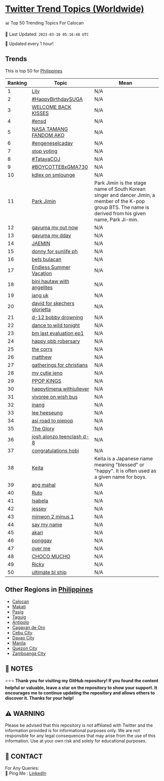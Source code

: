 [Twitter Trend Topics (Worldwide)](https://github.com/ErcinDedeoglu/Twitter-Trend-Topics)
==========


📊 Top 50 Trending Topics For Calocan

📆 Last Updated: `2023-03-10 05:16:48 UTC`

🔧 Updated every 1 hour!


## Trends

This is top 50 for [Philippines](</Philippines>)

| Ranking | Topic | Mean |
| ------- | ------------ | ------------ |
| 1 | [Lily](http://twitter.com/search?q=Lily) | N/A |
| 2 | [#HappyBirthdaySUGA](http://twitter.com/search?q=%23HappyBirthdaySUGA) | N/A |
| 3 | [WELCOME BACK KISSES](http://twitter.com/search?q=WELCOME+BACK+KISSES) | N/A |
| 4 | [#ensd](http://twitter.com/search?q=%23ensd) | N/A |
| 5 | [NASA TAMANG FANDOM AKO](http://twitter.com/search?q=NASA+TAMANG+FANDOM+AKO) | N/A |
| 6 | [#engeneselcaday](http://twitter.com/search?q=%23engeneselcaday) | N/A |
| 7 | [stop voting](http://twitter.com/search?q=stop+voting) | N/A |
| 8 | [#TatayaCOJ](http://twitter.com/search?q=%23TatayaCOJ) | N/A |
| 9 | [#BOYCOTTEBxGMA730](http://twitter.com/search?q=%23BOYCOTTEBxGMA730) | N/A |
| 10 | [kdlex on smlounge](http://twitter.com/search?q=kdlex+on+smlounge) | N/A |
| 11 | [Park Jimin](http://twitter.com/search?q=Park+Jimin) | Park Jimin is the stage name of South Korean singer and dancer Jimin, a member of the K-pop group BTS. The name is derived from his given name, Park Ji-min. |
| 12 | [gayuma mv out now](http://twitter.com/search?q=gayuma+mv+out+now) | N/A |
| 13 | [gayuma mv dday](http://twitter.com/search?q=gayuma+mv+dday) | N/A |
| 14 | [JAEMIN](http://twitter.com/search?q=JAEMIN) | N/A |
| 15 | [donny for sunlife ph](http://twitter.com/search?q=donny+for+sunlife+ph) | N/A |
| 16 | [bets bulacan](http://twitter.com/search?q=bets+bulacan) | N/A |
| 17 | [Endless Summer Vacation](http://twitter.com/search?q=Endless+Summer+Vacation) | N/A |
| 18 | [bini hautaw with angelites](http://twitter.com/search?q=bini+hautaw+with+angelites) | N/A |
| 19 | [jang uk](http://twitter.com/search?q=jang+uk) | N/A |
| 20 | [david for skechers glorietta](http://twitter.com/search?q=david+for+skechers+glorietta) | N/A |
| 21 | [d-12 bobby drowning](http://twitter.com/search?q=d-12+bobby+drowning) | N/A |
| 22 | [dance to wild tonight](http://twitter.com/search?q=dance+to+wild+tonight) | N/A |
| 23 | [bm last evaluation ep1](http://twitter.com/search?q=bm+last+evaluation+ep1) | N/A |
| 24 | [happy pbb robersary](http://twitter.com/search?q=happy+pbb+robersary) | N/A |
| 25 | [the corrs](http://twitter.com/search?q=the+corrs) | N/A |
| 26 | [matthew](http://twitter.com/search?q=matthew) | N/A |
| 27 | [gatherings for christians](http://twitter.com/search?q=gatherings+for+christians) | N/A |
| 28 | [my cutie jeno](http://twitter.com/search?q=my+cutie+jeno) | N/A |
| 29 | [PPOP KINGS](http://twitter.com/search?q=PPOP+KINGS) | N/A |
| 30 | [happytimena withjuliever](http://twitter.com/search?q=happytimena+withjuliever) | N/A |
| 31 | [vivoree on wish bus](http://twitter.com/search?q=vivoree+on+wish+bus) | N/A |
| 32 | [inang](http://twitter.com/search?q=inang) | N/A |
| 33 | [lee heeseung](http://twitter.com/search?q=lee+heeseung) | N/A |
| 34 | [asi road to piepop](http://twitter.com/search?q=asi+road+to+piepop) | N/A |
| 35 | [The Glory](http://twitter.com/search?q=The+Glory) | N/A |
| 36 | [josh alonzo teenclash d-8](http://twitter.com/search?q=josh+alonzo+teenclash+d-8) | N/A |
| 37 | [congratulations hobi](http://twitter.com/search?q=congratulations+hobi) | N/A |
| 38 | [Keita](http://twitter.com/search?q=Keita) | Keita is a Japanese name meaning "blessed" or "happy". It is often used as a given name for boys. |
| 39 | [ang mahal](http://twitter.com/search?q=ang+mahal) | N/A |
| 40 | [Ruto](http://twitter.com/search?q=Ruto) | N/A |
| 41 | [Isabela](http://twitter.com/search?q=Isabela) | N/A |
| 42 | [jessey](http://twitter.com/search?q=jessey) | N/A |
| 43 | [minwon 2 minus 1](http://twitter.com/search?q=minwon+2+minus+1) | N/A |
| 44 | [say my name](http://twitter.com/search?q=say+my+name) | N/A |
| 45 | [akari](http://twitter.com/search?q=akari) | N/A |
| 46 | [ponggay](http://twitter.com/search?q=ponggay) | N/A |
| 47 | [over me](http://twitter.com/search?q=over+me) | N/A |
| 48 | [CHOCO MUCHO](http://twitter.com/search?q=CHOCO+MUCHO) | N/A |
| 49 | [Ricky](http://twitter.com/search?q=Ricky) | N/A |
| 50 | [ultimate bl ship](http://twitter.com/search?q=ultimate+bl+ship) | N/A |



## Other Regions in [Philippines](</Philippines>)

* [Calocan](</Philippines/Calocan.md>)
* [Makati](</Philippines/Makati.md>)
* [Pasig](</Philippines/Pasig.md>)
* [Taguig](</Philippines/Taguig.md>)
* [Antipolo](</Philippines/Antipolo.md>)
* [Cagayan de Oro](</Philippines/Cagayan de Oro.md>)
* [Cebu City](</Philippines/Cebu City.md>)
* [Davao City](</Philippines/Davao City.md>)
* [Manila](</Philippines/Manila.md>)
* [Quezon City](</Philippines/Quezon City.md>)
* [Zamboanga City](</Philippines/Zamboanga City.md>)



## 📝 NOTES

⭐⭐⭐ **Thank you for visiting my GitHub repository! If you found the content helpful or valuable, leave a star on the repository to show your support. It encourages me to continue updating the repository and allows others to discover it. Thanks for your help!**


## ⚠️ WARNING

Please be advised that this repository is not affiliated with Twitter and the information provided is for informational purposes only. We are not responsible for any legal consequences that may arise from the use of this information. Use at your own risk and solely for educational purposes.


## 📨 CONTACT

 For Any Queries:  
            🏓 Ping Me : [LinkedIn](https://www.linkedin.com/in/ercindedeoglu/)
